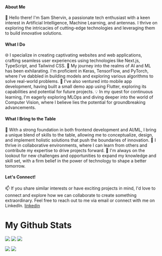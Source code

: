 #### About Me
👋 Hello there! I'm Sam Shervin, a passionate tech enthusiast with a keen interest in Artificial Intelligence, Machine Learning, and antennas. I thrive on exploring the intricacies of cutting-edge technologies and leveraging them to build innovative solutions.
#### What I Do
🌐 I specialize in creating captivating websites and web applications, crafting seamless user experiences using technologies like Next.js, TypeScript, and Tailwind CSS.
🤖 My journey into the realms of AI and ML has been exhilarating. I'm proficient in Keras, TensorFlow, and PyTorch, where I've dabbled in building models and exploring various algorithms to solve real-world problems.
📱 I've also ventured into mobile app development, having built a small demo app using Flutter, exploring its capabilities and potential for future projects.
💡 In my quest for continuous learning, I'm eagerly exploring MLOps and diving deeper into the world of Computer Vision, where I believe lies the potential for groundbreaking advancements.
#### What I Bring to the Table
🚀 With a strong foundation in both frontend development and AI/ML, I bring a unique blend of skills to the table, allowing me to conceptualize, design, and implement holistic solutions that push the boundaries of innovation.
🤝 I thrive in collaborative environments, where I can learn from others and contribute my expertise to drive projects forward.
🌱 I'm always on the lookout for new challenges and opportunities to expand my knowledge and skill set, with a firm belief in the power of technology to shape a better tomorrow.
#### Let's Connect!
📫 If you share similar interests or have exciting projects in mind, I'd love to connect and explore how we can collaborate to create something extraordinary. Feel free to reach out to me via email or connect with me on LinkedIn. [linkedin](https://www.linkedin.com/in/sam-shervin/)


# My Github Stats

![](http://github-profile-summary-cards.vercel.app/api/cards/profile-details?username=sam-shervin&theme=vision_friendly_dark)
![](http://github-profile-summary-cards.vercel.app/api/cards/repos-per-language?username=sam-shervin&theme=vision_friendly_dark)
![](http://github-profile-summary-cards.vercel.app/api/cards/most-commit-language?username=sam-shervin&theme=vision_friendly_dark)

![](http://github-profile-summary-cards.vercel.app/api/cards/stats?username=sam-shervin&theme=vision_friendly_dark)
![](http://github-profile-summary-cards.vercel.app/api/cards/productive-time?username=sam-shervin&theme=vision_friendly_dark&utcOffset=8)
<!--
**sam-shervin/sam-shervin** is a ✨ _special_ ✨ repository because its `README.md` (this file) appears on your GitHub profile.

Here are some ideas to get you started:

- 🔭 I’m currently working on ...
- 🌱 I’m currently learning ...
- 👯 I’m looking to collaborate on ...
- 🤔 I’m looking for help with ...
- 💬 Ask me about ...
- 📫 How to reach me: ...
- 😄 Pronouns: ...
- ⚡ Fun fact: ...
-->
